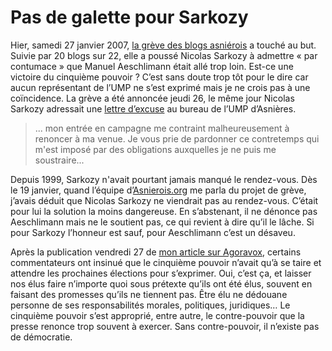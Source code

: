 # Pas de galette pour Sarkozy

Hier, samedi 27 janvier 2007, [la grève des blogs asniérois](http://blog.tcrouzet.com/2007/01/26/sarkozy-au-pied-du-mur/) a touché au but. Suivie par 20 blogs sur 22, elle a poussé Nicolas Sarkozy à admettre « par contumace » que Manuel Aeschlimann était allé trop loin. Est-ce une victoire du cinquième pouvoir ? C’est sans doute trop tôt pour le dire car aucun représentant de l’UMP ne s’est exprimé mais je ne crois pas à une coïncidence. La grève a été annoncée jeudi 26, le même jour Nicolas Sarkozy adressait une [lettre d’excuse](http://blog.tcrouzet.comhttps://tcrouzet.com/images_tc/lettresarko.pdf) au bureau de l’UMP d’Asnières.

> ... mon entrée en campagne me contraint malheureusement à renoncer à ma venue. Je vous prie de pardonner ce contretemps qui m'est imposé par des obligations auxquelles je ne puis me soustraire...

Depuis 1999, Sarkozy n'avait pourtant jamais manqué le rendez-vous. Dès le 19 janvier, quand l’équipe d’[Asnierois.org](http://asnierois.org/) me parla du projet de grève, j’avais déduit que Nicolas Sarkozy ne viendrait pas au rendez-vous. C’était pour lui la solution la moins dangereuse. En s’abstenant, il ne dénonce pas Aeschlimann mais ne le soutient pas, ce qui revient à dire qu’il le lâche. Si pour Sarkozy l’honneur est sauf, pour Aeschlimann c’est un désaveu.

Après la publication vendredi 27 de [mon article sur Agoravox](http://www.agoravox.fr/article.php3?id_article=18424), certains commentateurs ont insinué que le cinquième pouvoir n’avait qu’à se taire et attendre les prochaines élections pour s’exprimer. Oui, c’est ça, et laisser nos élus faire n’importe quoi sous prétexte qu’ils ont été élus, souvent en faisant des promesses qu’ils ne tiennent pas. Être élu ne dédouane personne de ses responsabilités morales, politiques, juridiques… Le cinquième pouvoir s’est approprié, entre autre, le contre-pouvoir que la presse renonce trop souvent à exercer. Sans contre-pouvoir, il n’existe pas de démocratie.